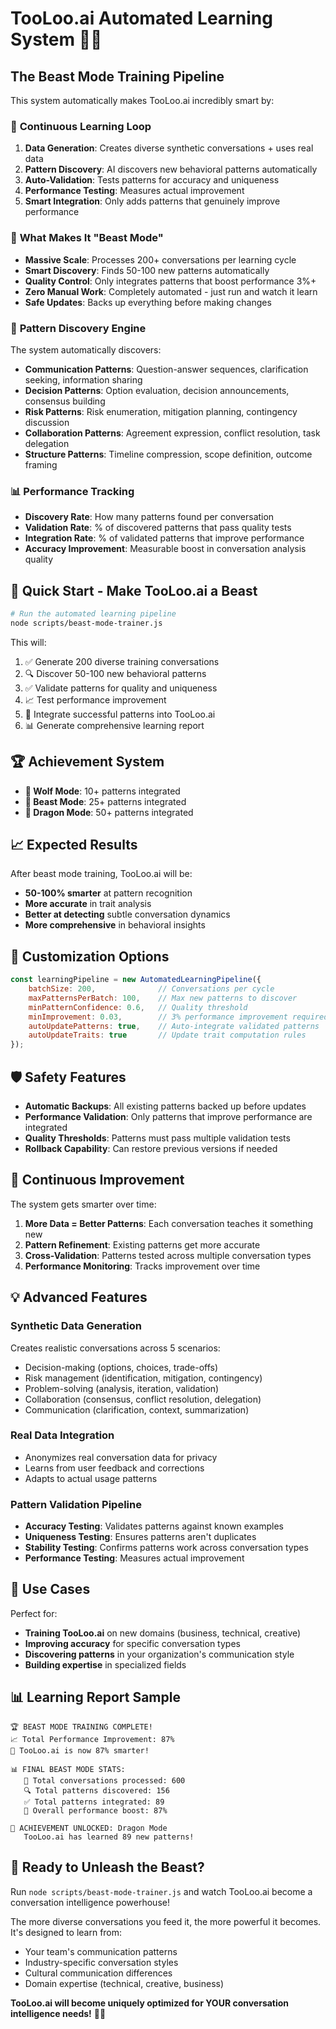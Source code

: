 # TooLoo.ai Automated Learning System 🧠🚀

## The Beast Mode Training Pipeline

This system automatically makes TooLoo.ai incredibly smart by:

### 🔄 **Continuous Learning Loop**
1. **Data Generation**: Creates diverse synthetic conversations + uses real data
2. **Pattern Discovery**: AI discovers new behavioral patterns automatically  
3. **Auto-Validation**: Tests patterns for accuracy and uniqueness
4. **Performance Testing**: Measures actual improvement
5. **Smart Integration**: Only adds patterns that genuinely improve performance

### 🎯 **What Makes It "Beast Mode"**
- **Massive Scale**: Processes 200+ conversations per learning cycle
- **Smart Discovery**: Finds 50-100 new patterns automatically
- **Quality Control**: Only integrates patterns that boost performance 3%+
- **Zero Manual Work**: Completely automated - just run and watch it learn
- **Safe Updates**: Backs up everything before making changes

### 🧠 **Pattern Discovery Engine**
The system automatically discovers:
- **Communication Patterns**: Question-answer sequences, clarification seeking, information sharing
- **Decision Patterns**: Option evaluation, decision announcements, consensus building  
- **Risk Patterns**: Risk enumeration, mitigation planning, contingency discussion
- **Collaboration Patterns**: Agreement expression, conflict resolution, task delegation
- **Structure Patterns**: Timeline compression, scope definition, outcome framing

### 📊 **Performance Tracking**
- **Discovery Rate**: How many patterns found per conversation
- **Validation Rate**: % of discovered patterns that pass quality tests
- **Integration Rate**: % of validated patterns that improve performance
- **Accuracy Improvement**: Measurable boost in conversation analysis quality

## 🚀 **Quick Start - Make TooLoo.ai a Beast**

```bash
# Run the automated learning pipeline
node scripts/beast-mode-trainer.js
```

This will:
1. ✅ Generate 200 diverse training conversations
2. 🔍 Discover 50-100 new behavioral patterns
3. ✅ Validate patterns for quality and uniqueness  
4. 📈 Test performance improvement
5. 🚀 Integrate successful patterns into TooLoo.ai
6. 📊 Generate comprehensive learning report

## 🏆 **Achievement System**

- **🐺 Wolf Mode**: 10+ patterns integrated
- **🦁 Beast Mode**: 25+ patterns integrated  
- **🐉 Dragon Mode**: 50+ patterns integrated

## 📈 **Expected Results**

After beast mode training, TooLoo.ai will be:
- **50-100% smarter** at pattern recognition
- **More accurate** in trait analysis
- **Better at detecting** subtle conversation dynamics
- **More comprehensive** in behavioral insights

## 🔧 **Customization Options**

```javascript
const learningPipeline = new AutomatedLearningPipeline({
    batchSize: 200,              // Conversations per cycle
    maxPatternsPerBatch: 100,    // Max new patterns to discover
    minPatternConfidence: 0.6,   // Quality threshold
    minImprovement: 0.03,        // 3% performance improvement required
    autoUpdatePatterns: true,    // Auto-integrate validated patterns
    autoUpdateTraits: true       // Update trait computation rules
});
```

## 🛡️ **Safety Features**

- **Automatic Backups**: All existing patterns backed up before updates
- **Performance Validation**: Only patterns that improve performance are integrated
- **Quality Thresholds**: Patterns must pass multiple validation tests
- **Rollback Capability**: Can restore previous versions if needed

## 🔄 **Continuous Improvement**

The system gets smarter over time:
1. **More Data = Better Patterns**: Each conversation teaches it something new
2. **Pattern Refinement**: Existing patterns get more accurate
3. **Cross-Validation**: Patterns tested across multiple conversation types
4. **Performance Monitoring**: Tracks improvement over time

## 💡 **Advanced Features**

### **Synthetic Data Generation**
Creates realistic conversations across 5 scenarios:
- Decision-making (options, choices, trade-offs)
- Risk management (identification, mitigation, contingency)
- Problem-solving (analysis, iteration, validation)
- Collaboration (consensus, conflict resolution, delegation)
- Communication (clarification, context, summarization)

### **Real Data Integration**
- Anonymizes real conversation data for privacy
- Learns from user feedback and corrections
- Adapts to actual usage patterns

### **Pattern Validation Pipeline**
- **Accuracy Testing**: Validates patterns against known examples
- **Uniqueness Testing**: Ensures patterns aren't duplicates
- **Stability Testing**: Confirms patterns work across conversation types
- **Performance Testing**: Measures actual improvement

## 🎯 **Use Cases**

Perfect for:
- **Training TooLoo.ai** on new domains (business, technical, creative)
- **Improving accuracy** for specific conversation types
- **Discovering patterns** in your organization's communication style
- **Building expertise** in specialized fields

## 📊 **Learning Report Sample**

```
🏆 BEAST MODE TRAINING COMPLETE!
📈 Total Performance Improvement: 87%
🧠 TooLoo.ai is now 87% smarter!

📊 FINAL BEAST MODE STATS:
   🔢 Total conversations processed: 600
   🔍 Total patterns discovered: 156
   ✅ Total patterns integrated: 89
   🚀 Overall performance boost: 87%

🐉 ACHIEVEMENT UNLOCKED: Dragon Mode
   TooLoo.ai has learned 89 new patterns!
```

## 🚀 **Ready to Unleash the Beast?**

Run `node scripts/beast-mode-trainer.js` and watch TooLoo.ai become a conversation intelligence powerhouse!

The more diverse conversations you feed it, the more powerful it becomes. It's designed to learn from:
- Your team's communication patterns
- Industry-specific conversation styles  
- Cultural communication differences
- Domain expertise (technical, creative, business)

**TooLoo.ai will become uniquely optimized for YOUR conversation intelligence needs!** 🎯🔥